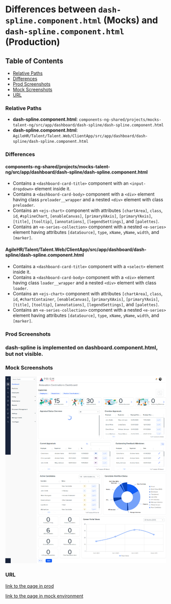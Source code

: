 # Differences between `dash-spline.component.html` (Mocks) and `dash-spline.component.html` (Production)

## Table of Contents

-   [Relative Paths](#relative-paths)
-   [Differences](#differences)
-   [Prod Screenshots](#prod-screenshots)
-   [Mock Screenshots](#mock-screenshots)
-   [URL](#url)

### Relative Paths

-   **dash-spline.component.html**: `components-ng-shared/projects/mocks-talent-ng/src/app/dashboard/dash-spline/dash-spline.component.html`
-   **dash-spline.component.html**: `AgileHR/Talent/Talent.Web/ClientApp/src/app/dashboard/dash-spline/dash-spline.component.html`

### Differences

#### components-ng-shared/projects/mocks-talent-ng/src/app/dashboard/dash-spline/dash-spline.component.html

-   Contains a `<dashboard-card-title>` component with an `<input-dropdown>` element inside it.
-   Contains a `<dashboard-card-body>` component with a `<div>` element having class `preloader__wrapper` and a nested `<div>` element with class `preloader`.
-   Contains an `<ejs-chart>` component with attributes `[chartArea]`, `class`, `id`, `#splineChart`, `[enableCanvas]`, `[primaryXAxis]`, `[primaryYAxis]`, `[title]`, `[tooltip]`, `[annotations]`, `[legendSettings]`, and `[palettes]`.
-   Contains an `<e-series-collection>` component with a nested `<e-series>` element having attributes `[dataSource]`, `type`, `xName`, `yName`, `width`, and `[marker]`.

#### AgileHR/Talent/Talent.Web/ClientApp/src/app/dashboard/dash-spline/dash-spline.component.html

-   Contains a `<dashboard-card-title>` component with a `<select>` element inside it.
-   Contains a `<dashboard-card-body>` component with a `<div>` element having class `loader__wrapper` and a nested `<div>` element with class `loader`.
-   Contains an `<ejs-chart>` component with attributes `[chartArea]`, `class`, `id`, `#chartContainer`, `[enableCanvas]`, `[primaryXAxis]`, `[primaryYAxis]`, `[title]`, `[tooltip]`, `[annotations]`, `[legendSettings]`, and `[palettes]`.
-   Contains an `<e-series-collection>` component with a nested `<e-series>` element having attributes `[dataSource]`, `type`, `xName`, `yName`, `width`, and `[marker]`.

### Prod Screenshots

### dash-spline is implemented on dashboard.component.html, but not visible.

### Mock Screenshots

![Mock Screenshot](/assets/img/dash-ac-mock.png)

### URL

[link to the page in prod](https://piedpiper.agilehr.net)

[link to the page in mock environment](http://localhost:4340/dashboard)
